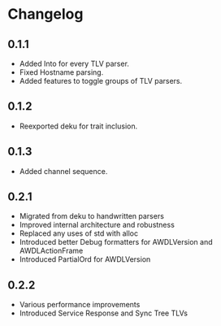 # Changelog
## 0.1.1
- Added Into<TLV> for every TLV parser.
- Fixed Hostname parsing.
- Added features to toggle groups of TLV parsers.
## 0.1.2
- Reexported deku for trait inclusion.
## 0.1.3
- Added channel sequence.
## 0.2.1
- Migrated from deku to handwritten parsers
- Improved internal architecture and robustness
- Replaced any uses of std with alloc
- Introduced better Debug formatters for AWDLVersion and AWDLActionFrame
- Introduced PartialOrd for AWDLVersion
## 0.2.2
- Various performance improvements
- Introduced Service Response and Sync Tree TLVs
